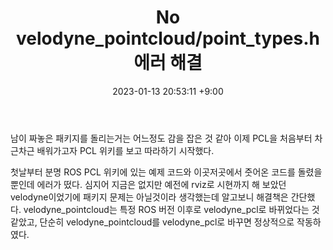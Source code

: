 ﻿---
title: No velodyne_pointcloud/point_types.h 에러 해결
date: 2023-01-13 20:53:11 +9:00
categories: [Projects, SLAM]
tags: [SLAM, LIDAR, velodyne, point_types.h,PCL, ROS, noetic]
---

남이 짜놓은 패키지를 돌리는거는 어느정도 감을 잡은 것 같아 이제 PCL을 처음부터 차근차근 배워가고자 PCL 위키를 보고 따라하기 시작했다.

첫날부터 분명 ROS PCL 위키에 있는 예제 코드와 이곳저곳에서 줏어온 코드를 돌렸을 뿐인데 에러가 떴다.
심지어 지금은 없지만 예전에 rviz로 시현까지 해 보았던 velodyne이었기에 패키지 문제는 아닐것이라 생각했는데 알고보니 해결책은 간단했다.
velodyne_pointcloud는 특정 ROS 버전 이후로 velodyne_pcl로 바뀌었다는 것 같았고, 단순히 velodyne_pointcloud를 velodyne_pcl로 바꾸면 정상적으로 작동하였다.
